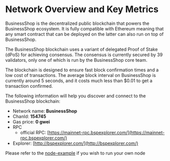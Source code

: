 # Network Overview and Key Metrics

BusinessShop is the decentralized public blockchain that powers the BusinessShop ecosystem. It is fully compatible with Ethereum meaning that any smart contract that can be deployed on the latter can also run on top of BusinessShop.

The BusinessShop blockchain uses a variant of delegated Proof of Stake \(dPoS\) for achieving consensus. The consensus is currently secured by 39 validators, only one of which is run by the BusinessShop core team.

The blockchain is designed to ensure fast block confirmation times and a low cost of transactions. The average block interval on BusinessShop is currently around 5 seconds, and it costs much less than $0.01 to get a transaction confirmed.

The following information will help you discover and connect to the BusinessShop blockchain:   

* Network name: **BusinessShop**
* ChanId: **154745**
* Gas price: **0 gwei**
* RPC
  * official RPC: [https://mainnet-rpc.bspexplorer.com/](https://mainnet-rpc.bspexplorer.com/)
* Explorer: [http://bspexplorer.com/](http://bspexplorer.com/)

Please refer to the [node-example](https://github.com/BusinessShopDev/CoinNetwork/tree/master/node-example) if you wish to run your own node

